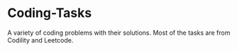 # Coding-Tasks

A variety of coding problems with their solutions. Most of the tasks are from Codility and Leetcode.
